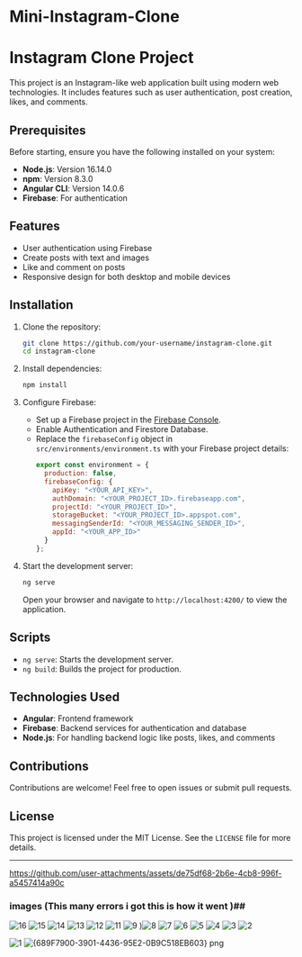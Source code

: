 # Mini-Instagram-Clone
# Instagram Clone Project

This project is an Instagram-like web application built using modern web technologies. It includes features such as user authentication, post creation, likes, and comments.

## Prerequisites
Before starting, ensure you have the following installed on your system:

- **Node.js**: Version 16.14.0
- **npm**: Version 8.3.0
- **Angular CLI**: Version 14.0.6
- **Firebase**: For authentication

## Features
- User authentication using Firebase
- Create posts with text and images
- Like and comment on posts
- Responsive design for both desktop and mobile devices

## Installation

1. Clone the repository:
   ```bash
   git clone https://github.com/your-username/instagram-clone.git
   cd instagram-clone
   ```

2. Install dependencies:
   ```bash
   npm install
   ```

3. Configure Firebase:
   - Set up a Firebase project in the [Firebase Console](https://console.firebase.google.com/).
   - Enable Authentication and Firestore Database.
   - Replace the `firebaseConfig` object in `src/environments/environment.ts` with your Firebase project details:
     ```javascript
     export const environment = {
       production: false,
       firebaseConfig: {
         apiKey: "<YOUR_API_KEY>",
         authDomain: "<YOUR_PROJECT_ID>.firebaseapp.com",
         projectId: "<YOUR_PROJECT_ID>",
         storageBucket: "<YOUR_PROJECT_ID>.appspot.com",
         messagingSenderId: "<YOUR_MESSAGING_SENDER_ID>",
         appId: "<YOUR_APP_ID>"
       }
     };
     ```

4. Start the development server:
   ```bash
   ng serve
   ```
   Open your browser and navigate to `http://localhost:4200/` to view the application.

## Scripts
- `ng serve`: Starts the development server.
- `ng build`: Builds the project for production.

## Technologies Used
- **Angular**: Frontend framework
- **Firebase**: Backend services for authentication and database
- **Node.js**: For handling backend logic like posts, likes, and comments

## Contributions
Contributions are welcome! Feel free to open issues or submit pull requests.

## License
This project is licensed under the MIT License. See the `LICENSE` file for more details.

---

https://github.com/user-attachments/assets/de75df68-2b6e-4cb8-996f-a5457414a90c
### images (This many errors i got this is how it went )##
![16](https://github.com/user-attachments/assets/0b9d40e8-81c2-4578-9baf-e1dd60e80fbe)
![15](https://github.com/user-attachments/assets/f10d925e-6a34-444f-9337-0a306a529ffb)
![14](https://github.com/user-attachments/assets/b724619a-af2b-440b-886e-abcd03b3b400)
![13](https://github.com/user-attachments/assets/588620c9-f753-4b1e-b3f8-f24006dc6dd0)
![12](https://github.com/user-attachments/assets/899a3c8f-6d92-4140-8667-26a2fb327da2)
![11](https://github.com/user-attachments/assets/472e74f5-715c-4def-9479-33028a2ddce2)
![9](https://github.com/user-attachments/assets/49dd2999-5ecc-4da4-ab6c-e6f38a6c4086)
)![8](https://github.com/user-attachments/assets/0b766755-3d91-464c-9175-3ff44a7b1457)
![7](https://github.com/user-attachments/assets/5595655d-716d-4302-9335-abc034d3e52e)
![6](https://github.com/user-attachments/assets/c9278e13-f8a7-4355-b9a5-c9a177a59d1f)
![5](https://github.com/user-attachments/assets/b9156b5f-26d5-4b16-9695-6028745b455b)
![4](https://github.com/user-attachments/assets/10c5ae38-f0f4-4db6-bf8c-010b8fe09202)
![3](https://github.com/user-attachments/assets/f9ebab3f-246e-49a0-8613-7af0cb57233f)
![2](https://github.com/user-attachments/assets/87ab7aef-67ee-4b1d-af4f-edfcee0819be)

![1](https://github.com/user-attachments/assets/40a22d68-57db-4ffd-8e5b-ab4412c311e4)
![{689F7900-3901-4436-95E2-0B9C518EB603} png](https://github.com/user-attachments/assets/b3a1dc2a-62b7-4bdc-868b-c798f9b3898d)


